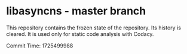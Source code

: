 # libasyncns - master branch

This repository contains the frozen state of the repository.
Its history is cleared. It is used only for static code
analysis with Codacy.

Commit Time: 1725499988